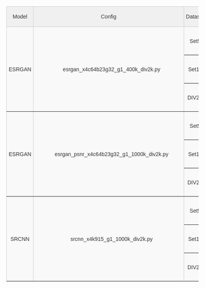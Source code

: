 <head>
  <style type="text/css">
  .tg  {border-collapse:collapse;border-color:#ccc;border-spacing:0;}
  .tg td{background-color:#fff;border-color:#ccc;border-style:solid;border-width:1px;color:#333;
    font-family:Arial, sans-serif;font-size:14px;overflow:hidden;padding:10px 5px;word-break:normal;}
  .tg th{background-color:#f0f0f0;border-color:#ccc;border-style:solid;border-width:1px;color:#333;
    font-family:Arial, sans-serif;font-size:14px;font-weight:normal;overflow:hidden;padding:10px 5px;word-break:normal;}
  .tg .tg-9wq8{border-color:inherit;text-align:center;vertical-align:middle}
  .tg .tg-kyy7{background-color:#f9f9f9;border-color:inherit;text-align:center;vertical-align:middle}
  </style>
  <table class="tg">
  <thead>
    <tr>
      <th class="tg-9wq8">Model</th>
      <th class="tg-9wq8">Config</th>
      <th class="tg-9wq8">Dataset</th>
      <th class="tg-9wq8">Metric</th>
      <th class="tg-9wq8">PyTorch</th>
      <th class="tg-9wq8">ONNX Runtime</th>
      <th class="tg-9wq8">TensorRT-FP32</th>
      <th class="tg-9wq8">TensorRT-FP16</th>
    </tr>
  </thead>
  <tbody>
    <tr>
      <td class="tg-kyy7" rowspan="6">ESRGAN</td>
      <td class="tg-kyy7" rowspan="6">&nbsp;&nbsp;&nbsp;&nbsp;&nbsp;&nbsp;&nbsp;&nbsp;&nbsp;&nbsp;&nbsp;&nbsp;&nbsp;esrgan_x4c64b23g32_g1_400k_div2k.py&nbsp;&nbsp;&nbsp;&nbsp;&nbsp;&nbsp;&nbsp;&nbsp;&nbsp;</td>
      <td class="tg-kyy7" rowspan="2">Set5</td>
      <td class="tg-kyy7">PSNR</td>
      <td class="tg-kyy7">28.2700</td>
      <td class="tg-kyy7">28.2619</td>
      <td class="tg-kyy7">28.2619</td>
      <td class="tg-kyy7">28.2616</td>
    </tr>
    <tr>
      <td class="tg-9wq8">SSIM</td>
      <td class="tg-9wq8">0.7778</td>
      <td class="tg-9wq8">0.7784</td>
      <td class="tg-9wq8">0.7784</td>
      <td class="tg-9wq8">0.7783</td>
    </tr>
    <tr>
      <td class="tg-kyy7" rowspan="2">Set14</td>
      <td class="tg-kyy7">PSNR</td>
      <td class="tg-kyy7">24.6328</td>
      <td class="tg-kyy7">24.6290</td>
      <td class="tg-kyy7">24.6290</td>
      <td class="tg-kyy7">24.6274</td>
    </tr>
    <tr>
      <td class="tg-9wq8">SSIM</td>
      <td class="tg-9wq8">0.6491</td>
      <td class="tg-9wq8">0.6494</td>
      <td class="tg-9wq8">0.6494</td>
      <td class="tg-9wq8">0.6494</td>
    </tr>
    <tr>
      <td class="tg-kyy7" rowspan="2">DIV2K</td>
      <td class="tg-kyy7">PSNR</td>
      <td class="tg-kyy7">26.6531</td>
      <td class="tg-kyy7">26.6532</td>
      <td class="tg-kyy7">26.6532</td>
      <td class="tg-kyy7">26.6532</td>
    </tr>
    <tr>
      <td class="tg-9wq8">SSIM</td>
      <td class="tg-9wq8">0.7340</td>
      <td class="tg-9wq8">0.7340</td>
      <td class="tg-9wq8">0.7340</td>
      <td class="tg-9wq8">0.7340</td>
    </tr>
    <tr>
      <td class="tg-kyy7" rowspan="6">ESRGAN</td>
      <td class="tg-kyy7" rowspan="6">&nbsp;&nbsp;&nbsp;&nbsp;&nbsp;&nbsp;&nbsp;&nbsp;&nbsp;&nbsp;&nbsp;&nbsp;&nbsp;esrgan_psnr_x4c64b23g32_g1_1000k_div2k.py&nbsp;&nbsp;&nbsp;&nbsp;&nbsp;&nbsp;&nbsp;&nbsp;&nbsp;</td>
      <td class="tg-kyy7" rowspan="2">Set5</td>
      <td class="tg-kyy7">PSNR</td>
      <td class="tg-kyy7">30.6428</td>
      <td class="tg-kyy7">30.6307</td>
      <td class="tg-kyy7">30.6307</td>
      <td class="tg-kyy7">30.6305</td>
    </tr>
    <tr>
      <td class="tg-9wq8">SSIM</td>
      <td class="tg-9wq8">0.8559</td>
      <td class="tg-9wq8">0.8565</td>
      <td class="tg-9wq8">0.8565</td>
      <td class="tg-9wq8">0.8566</td>
    </tr>
    <tr>
      <td class="tg-kyy7" rowspan="2">Set14</td>
      <td class="tg-kyy7">PSNR</td>
      <td class="tg-kyy7">27.0543</td>
      <td class="tg-kyy7">27.0422</td>
      <td class="tg-kyy7">27.0422</td>
      <td class="tg-kyy7">27.0411</td>
    </tr>
    <tr>
      <td class="tg-9wq8">SSIM</td>
      <td class="tg-9wq8">0.7447</td>
      <td class="tg-9wq8">0.7450</td>
      <td class="tg-9wq8">0.7450</td>
      <td class="tg-9wq8">0.7449</td>
    </tr>
    <tr>
      <td class="tg-kyy7" rowspan="2">DIV2K</td>
      <td class="tg-kyy7">PSNR</td>
      <td class="tg-kyy7">29.3354</td>
      <td class="tg-kyy7">29.3354</td>
      <td class="tg-kyy7">29.3354</td>
      <td class="tg-kyy7">29.3339</td>
    </tr>
    <tr>
      <td class="tg-9wq8">SSIM</td>
      <td class="tg-9wq8">0.8263</td>
      <td class="tg-9wq8">0.8263</td>
      <td class="tg-9wq8">0.8263</td>
      <td class="tg-9wq8">0.8263</td>
    </tr>
    <tr>
      <td class="tg-kyy7" rowspan="6">SRCNN</td>
      <td class="tg-kyy7" rowspan="6">&nbsp;&nbsp;&nbsp;&nbsp;&nbsp;&nbsp;&nbsp;&nbsp;&nbsp;&nbsp;&nbsp;&nbsp;&nbsp;srcnn_x4k915_g1_1000k_div2k.py&nbsp;&nbsp;&nbsp;&nbsp;&nbsp;&nbsp;&nbsp;&nbsp;&nbsp;</td>
      <td class="tg-kyy7" rowspan="2">Set5</td>
      <td class="tg-kyy7">PSNR</td>
      <td class="tg-kyy7">28.4316</td>
      <td class="tg-kyy7">28.4120</td>
      <td class="tg-kyy7">27.2144</td>
      <td class="tg-kyy7">27.2127</td>
    </tr>
    <tr>
      <td class="tg-9wq8">SSIM</td>
      <td class="tg-9wq8">0.8099</td>
      <td class="tg-9wq8">0.8106</td>
      <td class="tg-9wq8">0.7782</td>
      <td class="tg-9wq8">0.7781</td>
    </tr>
    <tr>
      <td class="tg-kyy7" rowspan="2">Set14</td>
      <td class="tg-kyy7">PSNR</td>
      <td class="tg-kyy7">25.6486</td>
      <td class="tg-kyy7">25.6367</td>
      <td class="tg-kyy7">24.8613</td>
      <td class="tg-kyy7">24.8599</td>
    </tr>
    <tr>
      <td class="tg-9wq8">SSIM</td>
      <td class="tg-9wq8">0.7014</td>
      <td class="tg-9wq8">0.7015</td>
      <td class="tg-9wq8">0.6674</td>
      <td class="tg-9wq8">0.6673</td>
    </tr>
    <tr>
      <td class="tg-kyy7" rowspan="2">DIV2K</td>
      <td class="tg-kyy7">PSNR</td>
      <td class="tg-kyy7">27.7460</td>
      <td class="tg-kyy7">27.7460</td>
      <td class="tg-kyy7">26.9891</td>
      <td class="tg-kyy7">26.9862</td>
    </tr>
    <tr>
      <td class="tg-9wq8">SSIM</td>
      <td class="tg-9wq8">0.7854</td>
      <td class="tg-9wq8">0.7854</td>
      <td class="tg-9wq8">0.7605</td>
      <td class="tg-9wq8">0.7604</td>
    </tr>
  </tbody>
  </table>
</head>
